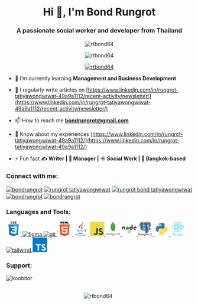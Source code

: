 <h1 align="center">Hi 👋, I'm Bond Rungrot</h1>
<h3 align="center">A passionate social worker and developer from Thailand</h3>

<p align="center"><img align="center" src="https://github-readme-streak-stats.herokuapp.com/?user=rtbond64&" alt="rtbond64" /></p>
<p align="center"> <img src="https://komarev.com/ghpvc/?username=rtbond64&label=Profile%20views&color=0e75b6&style=flat" alt="rtbond64" /> </p>


<p align="center"> <a href="https://github.com/ryo-ma/github-profile-trophy"><img src="https://github-profile-trophy.vercel.app/?username=rtbond64" alt="rtbond64" /></a> </p>

- 🌱 I’m currently learning **Management and Business Development**

- 📝 I regularly write articles on [https://www.linkedin.com/in/rungrot-tatiyawongwiwat-49a9a1112/recent-activity/newsletter/](https://www.linkedin.com/in/rungrot-tatiyawongwiwat-49a9a1112/recent-activity/newsletter/)

- 📫 How to reach me **bondrungrot@gmail.com**

- 📄 Know about my experiences [https://www.linkedin.com/in/rungrot-tatiyawongwiwat-49a9a1112/](https://www.linkedin.com/in/rungrot-tatiyawongwiwat-49a9a1112/)

- ⚡ Fun fact **✍ Writer | 🚀 Manager | ☀ Social Work | 🚩 Bangkok-based**

<h3 align="left">Connect with me:</h3>
<p align="left">
<a href="https://twitter.com/bondrungrot" target="blank"><img align="center" src="https://raw.githubusercontent.com/rahuldkjain/github-profile-readme-generator/master/src/images/icons/Social/twitter.svg" alt="bondrungrot" height="30" width="40" /></a>
<a href="https://linkedin.com/in/rungrot tatiyawongwiwat" target="blank"><img align="center" src="https://raw.githubusercontent.com/rahuldkjain/github-profile-readme-generator/master/src/images/icons/Social/linked-in-alt.svg" alt="rungrot tatiyawongwiwat" height="30" width="40" /></a>
<a href="https://fb.com/rungrot bond tatiyawongwiwat" target="blank"><img align="center" src="https://raw.githubusercontent.com/rahuldkjain/github-profile-readme-generator/master/src/images/icons/Social/facebook.svg" alt="rungrot bond tatiyawongwiwat" height="30" width="40" /></a>
<a href="https://instagram.com/bondrungrot" target="blank"><img align="center" src="https://raw.githubusercontent.com/rahuldkjain/github-profile-readme-generator/master/src/images/icons/Social/instagram.svg" alt="bondrungrot" height="30" width="40" /></a>
<a href="https://www.youtube.com/c/bondrungrot" target="blank"><img align="center" src="https://raw.githubusercontent.com/rahuldkjain/github-profile-readme-generator/master/src/images/icons/Social/youtube.svg" alt="bondrungrot" height="30" width="40" /></a>
</p>

<h3 align="left">Languages and Tools:</h3>
<p align="left"> <a href="https://www.w3schools.com/css/" target="_blank" rel="noreferrer"> <img src="https://raw.githubusercontent.com/devicons/devicon/master/icons/css3/css3-original-wordmark.svg" alt="css3" width="40" height="40"/> </a> <a href="https://www.figma.com/" target="_blank" rel="noreferrer"> <img src="https://www.vectorlogo.zone/logos/figma/figma-icon.svg" alt="figma" width="40" height="40"/> </a> <a href="https://git-scm.com/" target="_blank" rel="noreferrer"> <img src="https://www.vectorlogo.zone/logos/git-scm/git-scm-icon.svg" alt="git" width="40" height="40"/> </a> <a href="https://www.w3.org/html/" target="_blank" rel="noreferrer"> <img src="https://raw.githubusercontent.com/devicons/devicon/master/icons/html5/html5-original-wordmark.svg" alt="html5" width="40" height="40"/> </a> <a href="https://www.java.com" target="_blank" rel="noreferrer"> <img src="https://raw.githubusercontent.com/devicons/devicon/master/icons/java/java-original.svg" alt="java" width="40" height="40"/> </a> <a href="https://developer.mozilla.org/en-US/docs/Web/JavaScript" target="_blank" rel="noreferrer"> <img src="https://raw.githubusercontent.com/devicons/devicon/master/icons/javascript/javascript-original.svg" alt="javascript" width="40" height="40"/> </a> <a href="https://www.mongodb.com/" target="_blank" rel="noreferrer"> <img src="https://raw.githubusercontent.com/devicons/devicon/master/icons/mongodb/mongodb-original-wordmark.svg" alt="mongodb" width="40" height="40"/> </a> <a href="https://nodejs.org" target="_blank" rel="noreferrer"> <img src="https://raw.githubusercontent.com/devicons/devicon/master/icons/nodejs/nodejs-original-wordmark.svg" alt="nodejs" width="40" height="40"/> </a> <a href="https://www.postgresql.org" target="_blank" rel="noreferrer"> <img src="https://raw.githubusercontent.com/devicons/devicon/master/icons/postgresql/postgresql-original-wordmark.svg" alt="postgresql" width="40" height="40"/> </a> <a href="https://www.python.org" target="_blank" rel="noreferrer"> <img src="https://raw.githubusercontent.com/devicons/devicon/master/icons/python/python-original.svg" alt="python" width="40" height="40"/> </a> <a href="https://reactjs.org/" target="_blank" rel="noreferrer"> <img src="https://raw.githubusercontent.com/devicons/devicon/master/icons/react/react-original-wordmark.svg" alt="react" width="40" height="40"/> </a> <a href="https://tailwindcss.com/" target="_blank" rel="noreferrer"> <img src="https://www.vectorlogo.zone/logos/tailwindcss/tailwindcss-icon.svg" alt="tailwind" width="40" height="40"/> </a> <a href="https://www.typescriptlang.org/" target="_blank" rel="noreferrer"> <img src="https://raw.githubusercontent.com/devicons/devicon/master/icons/typescript/typescript-original.svg" alt="typescript" width="40" height="40"/> </a> </p>

<h3 align="left">Support:</h3>
<p><a href="https://ko-fi.com/koobitor"> <img align="left" src="https://cdn.ko-fi.com/cdn/kofi3.png?v=3" height="50" width="210" alt="koobitor" /></a></p><br><br>
<p><a href="https://ko-fi.com/koobitor](https://twitter.com/bondrungrot"> <img align="left" src="https://cdn.ko-fi.com/cdn/kofi3.png?v=3" height="50" width="210" alt="rtbond64" /></a></p><br><br>
